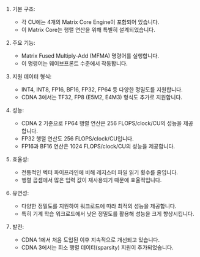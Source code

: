 


1. 기본 구조:
    
    - 각 CU에는 4개의 Matrix Core Engine이 포함되어 있습니다.
    - 이 Matrix Core는 행렬 연산을 위해 특별히 설계되었습니다.
    
2. 주요 기능:
    
    - Matrix Fused Multiply-Add (MFMA) 명령어를 실행합니다.
    - 이 명령어는 웨이브프론트 수준에서 작동합니다.
    
3. 지원 데이터 형식:
    
    - INT4, INT8, FP16, BF16, FP32, FP64 등 다양한 정밀도를 지원합니다.
    - CDNA 3에서는 TF32, FP8 (E5M2, E4M3) 형식도 추가로 지원합니다.
    
4. 성능:
    
    - CDNA 2 기준으로 FP64 행렬 연산은 256 FLOPS/clock/CU의 성능을 제공합니다.
    - FP32 행렬 연산도 256 FLOPS/clock/CU입니다.
    - FP16과 BF16 연산은 1024 FLOPS/clock/CU의 성능을 제공합니다.
    
5. 효율성:
    
    - 전통적인 벡터 파이프라인에 비해 레지스터 파일 읽기 횟수를 줄입니다.
    - 행렬 곱셈에서 많은 입력 값이 재사용되기 때문에 효율적입니다.
    
6. 유연성:
    
    - 다양한 정밀도를 지원하여 워크로드에 따라 최적의 성능을 제공합니다.
    - 특히 기계 학습 워크로드에서 낮은 정밀도를 활용해 성능을 크게 향상시킵니다.
    
7. 발전:
    
    - CDNA 1에서 처음 도입된 이후 지속적으로 개선되고 있습니다.
    - CDNA 3에서는 희소 행렬 데이터(sparsity) 지원이 추가되었습니다.